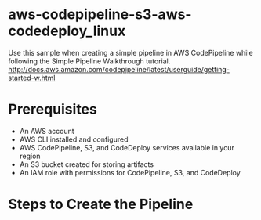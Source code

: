 # aws-codepipeline-s3-aws-codedeploy_linux
Use this sample when creating a simple pipeline in AWS CodePipeline while following the Simple Pipeline Walkthrough tutorial. http://docs.aws.amazon.com/codepipeline/latest/userguide/getting-started-w.html

# Prerequisites
- An AWS account
- AWS CLI installed and configured
- AWS CodePipeline, S3, and CodeDeploy services available in your region
- An S3 bucket created for storing artifacts
- An IAM role with permissions for CodePipeline, S3, and CodeDeploy

# Steps to Create the Pipeline
